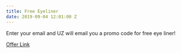 ```yaml
---
title: Free Eyeliner
date: 2019-09-04 12:01:00 Z
---
```


Enter your email and UZ will email you a promo code for free eye liner!

[Offer Link](https://www.uz.team/dtp-j7da.html?utm_source=YH-UZ-Kelela-US-Facebook)